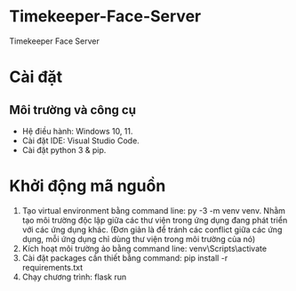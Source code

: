 # Timekeeper-Face-Server

Timekeeper Face Server

# Cài đặt

## Môi trường và công cụ

- Hệ điều hành: Windows 10, 11.
- Cài đặt IDE: Visual Studio Code.
- Cài đặt python 3 & pip.

# Khởi động mã nguồn

1. Tạo virtual environment bằng command line: py -3 -m venv venv.
   Nhằm tạo môi trường độc lập giữa các thư viện trong ứng dụng đang phát triển với các ứng dụng khác. (Đơn giản là để tránh các conflict giữa các ứng dụng, mỗi ứng dụng chỉ dùng thư viện trong môi trường của nó)
2. Kích hoạt môi trường ảo bằng command line: venv\Scripts\activate
3. Cài đặt packages cần thiết bằng command: pip install -r requirements.txt
4. Chạy chương trình: flask run
